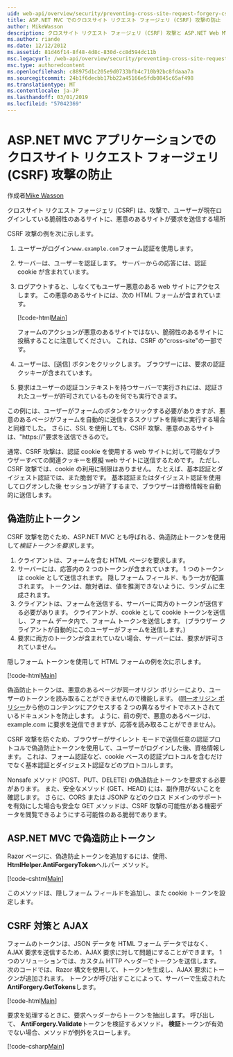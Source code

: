 ```yaml
---
uid: web-api/overview/security/preventing-cross-site-request-forgery-csrf-attacks
title: ASP.NET MVC でのクロスサイト リクエスト フォージェリ (CSRF) 攻撃の防止
author: MikeWasson
description: クロスサイト リクエスト フォージェリ (CSRF) 攻撃と ASP.NET Web MVC での CSRF 対策メジャーを実装する方法について説明します。
ms.author: riande
ms.date: 12/12/2012
ms.assetid: 81d46f14-8f48-4d8c-830d-cc8d594dc11b
msc.legacyurl: /web-api/overview/security/preventing-cross-site-request-forgery-csrf-attacks
msc.type: authoredcontent
ms.openlocfilehash: c88975d1c205e9d0733bfb4c710b92bc8fdaaa7a
ms.sourcegitcommit: 24b1f6decbb17bb22a45166e5fdb0845c65af498
ms.translationtype: MT
ms.contentlocale: ja-JP
ms.lasthandoff: 03/01/2019
ms.locfileid: "57042369"
---
```

<a name="preventing-cross-site-request-forgery-csrf-attacks-in-aspnet-mvc-application"></a>ASP.NET MVC アプリケーションでのクロスサイト リクエスト フォージェリ (CSRF) 攻撃の防止
====================
作成者[Mike Wasson](https://github.com/MikeWasson)

クロスサイト リクエスト フォージェリ (CSRF) は、攻撃で、ユーザーが現在ログインしている脆弱性のあるサイトに、悪意のあるサイトが要求を送信する場所

CSRF 攻撃の例を次に示します。

1. ユーザーがログイン`www.example.com`フォーム認証を使用します。
2. サーバーは、ユーザーを認証します。 サーバーからの応答には、認証 cookie が含まれています。
3. ログアウトすると、しなくてもユーザー悪意のある web サイトにアクセスします。 この悪意のあるサイトには、次の HTML フォームが含まれています。 

    [!code-html[Main](preventing-cross-site-request-forgery-csrf-attacks/samples/sample1.html)]

    フォームのアクションが悪意のあるサイトではない、脆弱性のあるサイトに投稿することに注意してください。 これは、CSRF の"cross-site"の一部です。
4. ユーザーは、[送信] ボタンをクリックします。 ブラウザーには、要求の認証クッキーが含まれています。
5. 要求はユーザーの認証コンテキストを持つサーバーで実行されには、認証されたユーザーが許可されているものを何でも実行できます。

この例には、ユーザーがフォームのボタンをクリックする必要がありますが、悪意のあるページがフォームを自動的に送信するスクリプトを簡単に実行する場合と同様でした。 さらに、SSL を使用しても、CSRF 攻撃、悪意のあるサイトは、"https://"要求を送信できるので。

通常、CSRF 攻撃は、認証 cookie を使用する web サイトに対して可能なブラウザーすべての関連クッキーを模擬 web サイトに送信するためです。 ただし、CSRF 攻撃では、cookie の利用に制限はありません。 たとえば、基本認証とダイジェスト認証では、また脆弱です。 基本認証またはダイジェスト認証を使用してログオンした後 セッションが終了するまで、ブラウザーは資格情報を自動的に送信します。

## <a name="anti-forgery-tokens"></a>偽造防止トークン

CSRF 攻撃を防ぐため、ASP.NET MVC とも呼ばれる、偽造防止トークンを使用して*検証トークンを要求*します。

1. クライアントは、フォームを含む HTML ページを要求します。
2. サーバーには、応答内の 2 つのトークンが含まれています。 1 つのトークンは cookie として送信されます。 隠しフォーム フィールド、もう一方が配置されます。 トークンは、敵対者は、値を推測できないように、ランダムに生成されます。
3. クライアントは、フォームを送信する、サーバーに両方のトークンが送信する必要があります。 クライアントが、cookie として cookie トークンを送信し、フォーム データ内で、フォーム トークンを送信します。 (ブラウザー クライアントが自動的にこのユーザーがフォームを送信します。)
4. 要求に両方のトークンが含まれていない場合、サーバーには、要求が許可されていません。

隠しフォーム トークンを使用して HTML フォームの例を次に示します。

[!code-html[Main](preventing-cross-site-request-forgery-csrf-attacks/samples/sample2.html)]

偽造防止トークンは、悪意のあるページが同一オリジン ポリシーにより、ユーザーのトークンを読み取ることができませんので機能します。 ([同一オリジン ポリシー](http://www.w3.org/Security/wiki/Same_Origin_Policy)から他のコンテンツにアクセスする 2 つの異なるサイトでホストされているドキュメントを防止します。 ように、前の例で、悪意のあるページは、example.com に要求を送信できますが、応答を読み取ることができません)。

CSRF 攻撃を防ぐため、ブラウザーがサイレント モードで送信任意の認証プロトコルで偽造防止トークンを使用して、ユーザーがログインした後、資格情報します。 これは、フォーム認証など、cookie ベースの認証プロトコルを含むだけでなく基本認証とダイジェスト認証などのプロトコルします。

Nonsafe メソッド (POST、PUT、DELETE) の偽造防止トークンを要求する必要があります。 また、安全なメソッド (GET、HEAD) には、副作用がないことを確認します。 さらに、CORS または JSONP などのクロス ドメインのサポートを有効にした場合も安全な GET メソッドは、CSRF 攻撃の可能性がある機密データを閲覧できるようにする可能性のある脆弱であります。

## <a name="anti-forgery-tokens-in-aspnet-mvc"></a>ASP.NET MVC で偽造防止トークン

Razor ページに、偽造防止トークンを追加するには、使用、 **HtmlHelper.AntiForgeryToken**ヘルパー メソッド。

[!code-cshtml[Main](preventing-cross-site-request-forgery-csrf-attacks/samples/sample3.cshtml)]

このメソッドは、隠しフォーム フィールドを追加し、また cookie トークンを設定します。

## <a name="anti-csrf-and-ajax"></a>CSRF 対策と AJAX

フォームのトークンは、JSON データを HTML フォーム データではなく、AJAX 要求を送信するため、AJAX 要求に対して問題にすることができます。 1 つのソリューションでは、カスタム HTTP ヘッダーでトークンを送信します。 次のコードでは、Razor 構文を使用して、トークンを生成し、AJAX 要求にトークンが追加されます。 トークンが呼び出すことによって、サーバーで生成された**AntiForgery.GetTokens**します。

[!code-html[Main](preventing-cross-site-request-forgery-csrf-attacks/samples/sample4.html)]

要求を処理するときに、要求ヘッダーからトークンを抽出します。 呼び出して、 **AntiForgery.Validate**トークンを検証するメソッド。 **検証**トークンが有効でない場合、メソッドが例外をスローします。

[!code-csharp[Main](preventing-cross-site-request-forgery-csrf-attacks/samples/sample5.cs)]
